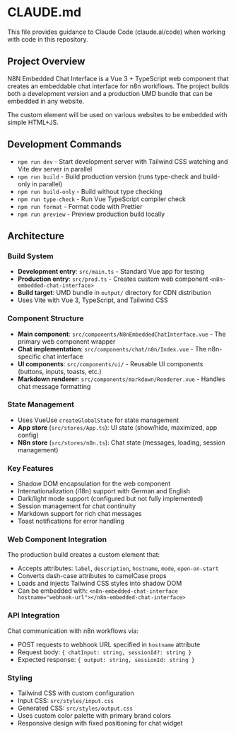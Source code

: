 # CLAUDE.md

This file provides guidance to Claude Code (claude.ai/code) when working with code in this repository.

## Project Overview

N8N Embedded Chat Interface is a Vue 3 + TypeScript web component that creates an embeddable chat interface for n8n workflows. The project builds both a development version and a production UMD bundle that can be embedded in any website.

The custom element will be used on various websites to be embedded with simple HTML+JS.

## Development Commands

- `npm run dev` - Start development server with Tailwind CSS watching and Vite dev server in parallel
- `npm run build` - Build production version (runs type-check and build-only in parallel)
- `npm run build-only` - Build without type checking
- `npm run type-check` - Run Vue TypeScript compiler check
- `npm run format` - Format code with Prettier
- `npm run preview` - Preview production build locally

## Architecture

### Build System
- **Development entry**: `src/main.ts` - Standard Vue app for testing
- **Production entry**: `src/prod.ts` - Creates custom web component `<n8n-embedded-chat-interface>`
- **Build target**: UMD bundle in `output/` directory for CDN distribution
- Uses Vite with Vue 3, TypeScript, and Tailwind CSS

### Component Structure
- **Main component**: `src/components/N8nEmbeddedChatInterface.vue` - The primary web component wrapper
- **Chat implementation**: `src/components/chat/n8n/Index.vue` - The n8n-specific chat interface
- **UI components**: `src/components/ui/` - Reusable UI components (buttons, inputs, toasts, etc.)
- **Markdown renderer**: `src/components/markdown/Renderer.vue` - Handles chat message formatting

### State Management
- Uses VueUse `createGlobalState` for state management
- **App store** (`src/stores/App.ts`): UI state (show/hide, maximized, app config)
- **N8n store** (`src/stores/n8n.ts`): Chat state (messages, loading, session management)

### Key Features
- Shadow DOM encapsulation for the web component
- Internationalization (i18n) support with German and English
- Dark/light mode support (configured but not fully implemented)
- Session management for chat continuity
- Markdown support for rich chat messages
- Toast notifications for error handling

### Web Component Integration
The production build creates a custom element that:
- Accepts attributes: `label`, `description`, `hostname`, `mode`, `open-on-start`
- Converts dash-case attributes to camelCase props
- Loads and injects Tailwind CSS styles into shadow DOM
- Can be embedded with: `<n8n-embedded-chat-interface hostname="webhook-url"></n8n-embedded-chat-interface>`

### API Integration
Chat communication with n8n workflows via:
- POST requests to webhook URL specified in `hostname` attribute
- Request body: `{ chatInput: string, sessionId?: string }`
- Expected response: `{ output: string, sessionId: string }`

### Styling
- Tailwind CSS with custom configuration
- Input CSS: `src/styles/input.css`
- Generated CSS: `src/styles/output.css`
- Uses custom color palette with primary brand colors
- Responsive design with fixed positioning for chat widget